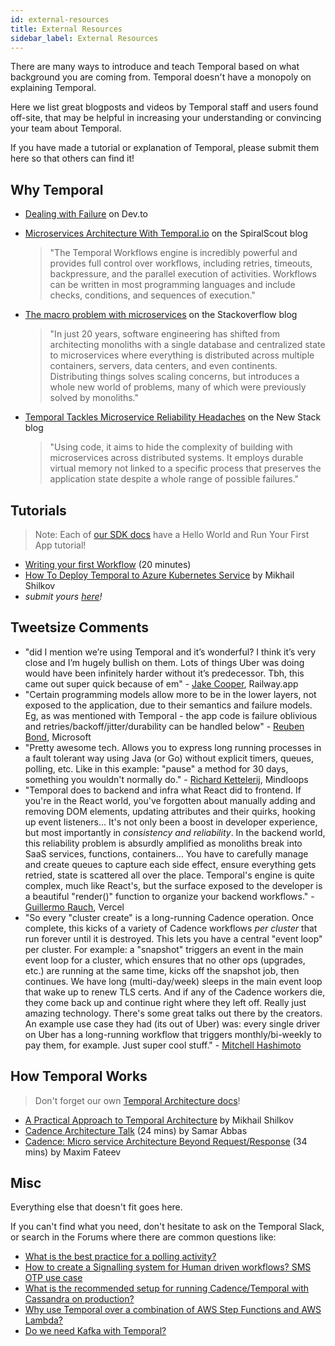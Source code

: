 ```yaml
---
id: external-resources
title: External Resources
sidebar_label: External Resources
---
```


There are many ways to introduce and teach Temporal based on what background you are coming from. Temporal doesn't have a monopoly on explaining Temporal.

Here we list great blogposts and videos by Temporal staff and users found off-site, that may be helpful in increasing your understanding or convincing your team about Temporal.

If you have made a tutorial or explanation of Temporal, please submit them here so that others can find it!

## Why Temporal

- [Dealing with Failure](https://dev.to/temporalio/dealing-with-failure-5adf) on Dev.to
- [Microservices Architecture With Temporal.io](https://spiralscout.com/blog/temporal-workflow-and-microservices) on the SpiralScout blog
    
    > "The Temporal Workflows engine is incredibly powerful and provides full control over workflows, including retries, timeouts, backpressure, and the parallel execution of activities. Workflows can be written in most programming languages and include checks, conditions, and sequences of execution."
- [The macro problem with microservices](https://stackoverflow.blog/2020/11/23/the-macro-problem-with-microservices/) on the Stackoverflow blog

    > "In just 20 years, software engineering has shifted from architecting monoliths with a single database and centralized state to microservices where everything is distributed across multiple containers, servers, data centers, and even continents. Distributing things solves scaling concerns, but introduces a whole new world of problems, many of which were previously solved by monoliths."
- [Temporal Tackles Microservice Reliability Headaches](https://thenewstack.io/temporal-tackles-microservice-reliability-headaches/) on the New Stack blog

    > "Using code, it aims to hide the complexity of building with microservices across distributed systems. It employs durable virtual memory not linked to a specific process that preserves the application state despite a whole range of possible failures."

## Tutorials

> Note: Each of [our SDK docs](/docs/sdks-introduction) have a Hello World and Run Your First App tutorial!

- [Writing your first Workflow](https://www.youtube.com/watch?v=taKrIWt6KMY&feature=youtu.be) (20 minutes)
- [How To Deploy Temporal to Azure Kubernetes Service](https://mikhail.io/2020/11/how-to-deploy-temporal-to-azure-kubernetes-aks/) by Mikhail Shilkov
- *submit yours [here](https://github.com/temporalio/documentation/edit/master/docs/external-resources.md)!*

## Tweetsize Comments

- "did I mention we’re using Temporal and it’s wonderful? I think it’s very close and I’m hugely bullish on them. Lots of things Uber was doing would have been infinitely harder without it’s predecessor. Tbh, this came out super quick because of em" - [Jake Cooper](https://twitter.com/JustJake/status/1355392273173737476?s=20),  Railway.app
- "Certain programming models allow more to be in the lower layers, not exposed to the application, due to their semantics and failure models. Eg, as was mentioned with Temporal - the app code is failure oblivious and retries/backoff/jitter/durability can be handled below" - [Reuben Bond](https://twitter.com/reubenbond/status/1338901280090025985?s=20), Microsoft
- "Pretty awesome tech. Allows you to express long running processes in a fault tolerant way using Java (or Go) without explicit timers, queues, polling, etc. Like in this example: "pause" a method for 30 days, something you wouldn't normally do." - [Richard Kettelerij](https://twitter.com/rkettelerij/status/1320477838156435456?s=20), Mindloops
- "Temporal does to backend and infra what React did to frontend. If you're in the React world, you've forgotten about manually adding and removing DOM elements, updating attributes and their quirks, hooking up event listeners… It's not only been a boost in developer experience, but most importantly in *consistency and reliability*. In the backend world, this reliability problem is absurdly amplified as monoliths break into SaaS services, functions, containers… You have to carefully manage and create queues to capture each side effect, ensure everything gets retried, state is scattered all over the place. Temporal's engine is quite complex, much like React's, but the surface exposed to the developer is a beautiful "render()" function to organize your backend workflows." - [Guillermo Rauch](https://twitter.com/rauchg/status/1316808665370820609?s=20), Vercel
- "So every "cluster create" is a long-running Cadence operation. Once complete, this kicks of a variety of Cadence workflows _per cluster_ that run forever until it is destroyed. This lets you have a central "event loop" per cluster. For example: a "snapshot" triggers an event in the main event loop for a cluster, which ensures that no other ops (upgrades, etc.) are running at the same time, kicks off the snapshot job, then continues. We have long (multi-day/week) sleeps in the main event loop that wake up to renew TLS certs. And if any of the Cadence workers die, they come back up and continue right where they left off. Really just amazing technology. There's some great talks out there by the creators. An example use case they had (its out of Uber) was: every single driver on Uber has a long-running workflow that triggers monthly/bi-weekly to pay them, for example. Just super cool stuff." - [Mitchell Hashimoto](https://twitter.com/mitchellh/status/1316510643030114304?s=20)

## How Temporal Works

> Don't forget our own [Temporal Architecture docs](/docs/server-architecture/)!

- [A Practical Approach to Temporal Architecture](https://mikhail.io/2020/10/practical-approach-to-temporal-architecture/) by Mikhail Shilkov
- [Cadence Architecture Talk](https://www.youtube.com/watch?v=5M5eiNBUf4Q) (24 mins) by Samar Abbas
- [Cadence: Micro service Architecture Beyond Request/Response](https://www.youtube.com/watch?v=BJwFxqdSx4Y) (34 mins) by Maxim Fateev

## Misc

Everything else that doesn't fit goes here.

If you can't find what you need, don't hesitate to ask on the Temporal Slack, or search in the Forums where there are common questions like:

- [What is the best practice for a polling activity?](https://community.temporal.io/t/what-is-the-best-practice-for-a-polling-activity/328)
- [How to create a Signalling system for Human driven workflows? SMS OTP use case](https://community.temporal.io/t/signalling-system-human-driven-workflows/160)
- [What is the recommended setup for running Cadence/Temporal with Cassandra on production?](https://community.temporal.io/t/what-is-the-recommended-setup-for-running-cadence-temporal-with-cassandra-on-production/556)
- [Why use Temporal over a combination of AWS Step Functions and AWS Lambda?](https://community.temporal.io/t/why-use-temporal-over-a-combination-of-aws-step-functions-and-aws-lambda/342)
- [Do we need Kafka with Temporal?](https://community.temporal.io/t/temporal-and-kafka/410)